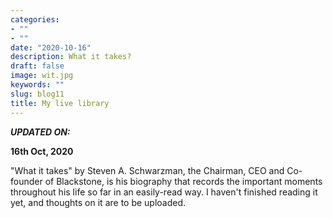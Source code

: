 ```yaml
---
categories:
- ""
- ""
date: "2020-10-16"
description: What it takes?
draft: false
image: wit.jpg
keywords: ""
slug: blog11
title: My live library
---
```


***UPDATED ON:***

**16th Oct, 2020**

"What it takes" by Steven A. Schwarzman, the Chairman, CEO and Co-founder of Blackstone, is his biography that records the important moments throughout his life so far in an easily-read way. I haven't finished reading it yet, and thoughts on it are to be uploaded.

